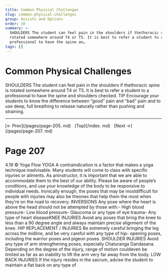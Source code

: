 ```yaml
---
title: Common Physical Challenges
slug: common-physical-challenges
group: Assists and Options
order: 28
summary: >-
  SHOULDERS The student can feel pain in the shoulders if thethoracic spine is
  rotated somewhere around T4 or T5. It is best to refer a student to a
  professional to have the spine an…
tags: []
---
```

# Common Physical Challenges

SHOULDERS The student can feel pain in the shoulders if thethoracic spine is rotated somewhere around T4 or T5. It is best to refer a student to a professional to have the spine and shoulders checked. TIP Encourage your students to know the difference between “good” pain and “bad” pain and to use deep, full breathing to release naturally rather than pushing and straining.
- --
[← Prev](/pages/page-205. md) &nbsp; [Top](/index. md) &nbsp; [Next →](/pages/page-207. md)

# Page 207

4.19 © Yoga Flow YOGA A contraindication is a factor that makes a yoga technique inadvisable. Many students will come to class with specific injuries or ailments. As aninstructor, it is important that we are able to accommodate them to the best of our ability. Please be aware of people’s conditions, and use your knowledge of the body to be responsive to individual needs. Ironically enough, the poses that may be mostdifficult for people with injuries may also be theones that help them the most when they’re on the road to recovery. INVERSIONS Any pose where the heart is above the head should not be attempted by those with:- High blood pressure- Low blood pressure- Glaucoma or any type of eye trauma- Any type of heart diseaseKNEE INJURIES Avoid any poses that bring the knee to less than a 90 degree angle and always maintain precise alignment of the knee. HIP REPLACEMENT / INJURIES Be extremely careful bringing the leg across the midline, and be very careful with any type of hip- opening poses, including the warrior poses and pigeon poses. SHOULDER INJURIES Avoid any type of arm strengthening poses, especially Chaturanga Dandasana. Depending on the degree of the injury, range of motion couldeven be limited as far as an inability to lift the arm very far away from the body. LOW BACK INJURIES If the injury resides in the sacrum, advise the student to maintain a flat back on any type of
